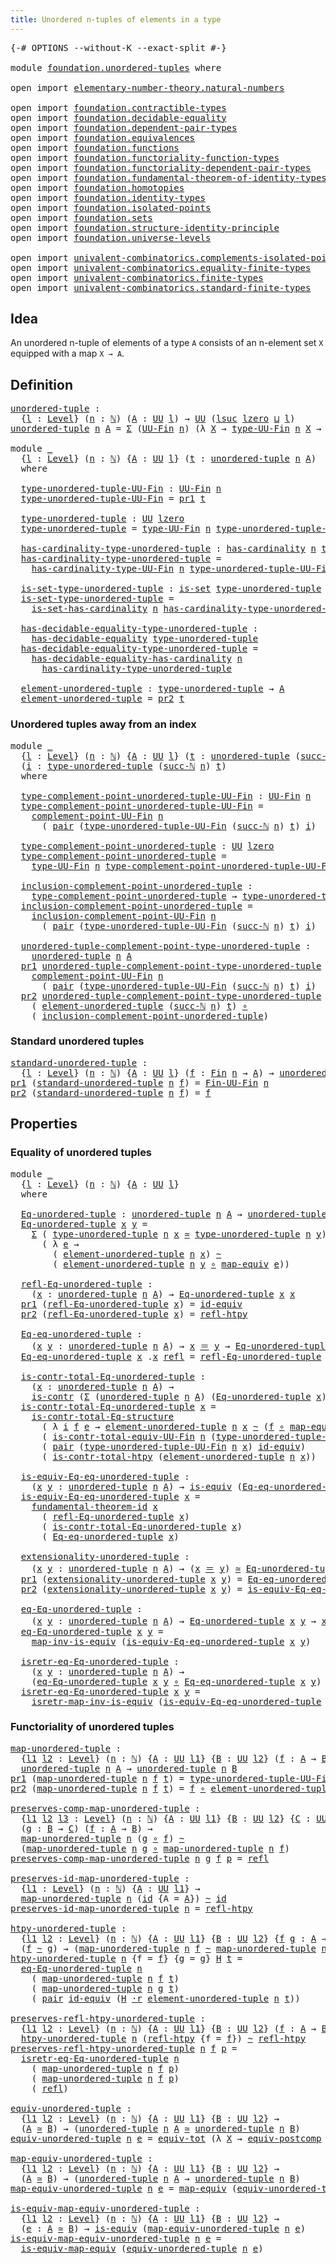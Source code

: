 ```yaml
---
title: Unordered n-tuples of elements in a type
---
```


<pre class="Agda"><a id="66" class="Symbol">{-#</a> <a id="70" class="Keyword">OPTIONS</a> <a id="78" class="Pragma">--without-K</a> <a id="90" class="Pragma">--exact-split</a> <a id="104" class="Symbol">#-}</a>

<a id="109" class="Keyword">module</a> <a id="116" href="foundation.unordered-tuples.html" class="Module">foundation.unordered-tuples</a> <a id="144" class="Keyword">where</a>

<a id="151" class="Keyword">open</a> <a id="156" class="Keyword">import</a> <a id="163" href="elementary-number-theory.natural-numbers.html" class="Module">elementary-number-theory.natural-numbers</a>

<a id="205" class="Keyword">open</a> <a id="210" class="Keyword">import</a> <a id="217" href="foundation.contractible-types.html" class="Module">foundation.contractible-types</a>
<a id="247" class="Keyword">open</a> <a id="252" class="Keyword">import</a> <a id="259" href="foundation.decidable-equality.html" class="Module">foundation.decidable-equality</a>
<a id="289" class="Keyword">open</a> <a id="294" class="Keyword">import</a> <a id="301" href="foundation.dependent-pair-types.html" class="Module">foundation.dependent-pair-types</a>
<a id="333" class="Keyword">open</a> <a id="338" class="Keyword">import</a> <a id="345" href="foundation.equivalences.html" class="Module">foundation.equivalences</a>
<a id="369" class="Keyword">open</a> <a id="374" class="Keyword">import</a> <a id="381" href="foundation.functions.html" class="Module">foundation.functions</a>
<a id="402" class="Keyword">open</a> <a id="407" class="Keyword">import</a> <a id="414" href="foundation.functoriality-function-types.html" class="Module">foundation.functoriality-function-types</a>
<a id="454" class="Keyword">open</a> <a id="459" class="Keyword">import</a> <a id="466" href="foundation.functoriality-dependent-pair-types.html" class="Module">foundation.functoriality-dependent-pair-types</a>
<a id="512" class="Keyword">open</a> <a id="517" class="Keyword">import</a> <a id="524" href="foundation.fundamental-theorem-of-identity-types.html" class="Module">foundation.fundamental-theorem-of-identity-types</a>
<a id="573" class="Keyword">open</a> <a id="578" class="Keyword">import</a> <a id="585" href="foundation.homotopies.html" class="Module">foundation.homotopies</a>
<a id="607" class="Keyword">open</a> <a id="612" class="Keyword">import</a> <a id="619" href="foundation.identity-types.html" class="Module">foundation.identity-types</a>
<a id="645" class="Keyword">open</a> <a id="650" class="Keyword">import</a> <a id="657" href="foundation.isolated-points.html" class="Module">foundation.isolated-points</a>
<a id="684" class="Keyword">open</a> <a id="689" class="Keyword">import</a> <a id="696" href="foundation.sets.html" class="Module">foundation.sets</a>
<a id="712" class="Keyword">open</a> <a id="717" class="Keyword">import</a> <a id="724" href="foundation.structure-identity-principle.html" class="Module">foundation.structure-identity-principle</a>
<a id="764" class="Keyword">open</a> <a id="769" class="Keyword">import</a> <a id="776" href="foundation.universe-levels.html" class="Module">foundation.universe-levels</a>

<a id="804" class="Keyword">open</a> <a id="809" class="Keyword">import</a> <a id="816" href="univalent-combinatorics.complements-isolated-points.html" class="Module">univalent-combinatorics.complements-isolated-points</a>
<a id="868" class="Keyword">open</a> <a id="873" class="Keyword">import</a> <a id="880" href="univalent-combinatorics.equality-finite-types.html" class="Module">univalent-combinatorics.equality-finite-types</a>
<a id="926" class="Keyword">open</a> <a id="931" class="Keyword">import</a> <a id="938" href="univalent-combinatorics.finite-types.html" class="Module">univalent-combinatorics.finite-types</a>
<a id="975" class="Keyword">open</a> <a id="980" class="Keyword">import</a> <a id="987" href="univalent-combinatorics.standard-finite-types.html" class="Module">univalent-combinatorics.standard-finite-types</a>
</pre>
## Idea

An unordered n-tuple of elements of a type `A` consists of an n-element set `X` equipped with a map `X → A`.

## Definition

<pre class="Agda"><a id="unordered-tuple"></a><a id="1180" href="foundation.unordered-tuples.html#1180" class="Function">unordered-tuple</a> <a id="1196" class="Symbol">:</a>
  <a id="1200" class="Symbol">{</a><a id="1201" href="foundation.unordered-tuples.html#1201" class="Bound">l</a> <a id="1203" class="Symbol">:</a> <a id="1205" href="Agda.Primitive.html#597" class="Postulate">Level</a><a id="1210" class="Symbol">}</a> <a id="1212" class="Symbol">(</a><a id="1213" href="foundation.unordered-tuples.html#1213" class="Bound">n</a> <a id="1215" class="Symbol">:</a> <a id="1217" href="elementary-number-theory.natural-numbers.html#1530" class="Datatype">ℕ</a><a id="1218" class="Symbol">)</a> <a id="1220" class="Symbol">(</a><a id="1221" href="foundation.unordered-tuples.html#1221" class="Bound">A</a> <a id="1223" class="Symbol">:</a> <a id="1225" href="foundation-core.universe-levels.html#235" class="Primitive">UU</a> <a id="1228" href="foundation.unordered-tuples.html#1201" class="Bound">l</a><a id="1229" class="Symbol">)</a> <a id="1231" class="Symbol">→</a> <a id="1233" href="foundation-core.universe-levels.html#235" class="Primitive">UU</a> <a id="1236" class="Symbol">(</a><a id="1237" href="Agda.Primitive.html#780" class="Primitive">lsuc</a> <a id="1242" href="Agda.Primitive.html#764" class="Primitive">lzero</a> <a id="1248" href="Agda.Primitive.html#810" class="Primitive Operator">⊔</a> <a id="1250" href="foundation.unordered-tuples.html#1201" class="Bound">l</a><a id="1251" class="Symbol">)</a>
<a id="1253" href="foundation.unordered-tuples.html#1180" class="Function">unordered-tuple</a> <a id="1269" href="foundation.unordered-tuples.html#1269" class="Bound">n</a> <a id="1271" href="foundation.unordered-tuples.html#1271" class="Bound">A</a> <a id="1273" class="Symbol">=</a> <a id="1275" href="foundation-core.dependent-pair-types.html#515" class="Record">Σ</a> <a id="1277" class="Symbol">(</a><a id="1278" href="univalent-combinatorics.finite-types.html#5856" class="Function">UU-Fin</a> <a id="1285" href="foundation.unordered-tuples.html#1269" class="Bound">n</a><a id="1286" class="Symbol">)</a> <a id="1288" class="Symbol">(λ</a> <a id="1291" href="foundation.unordered-tuples.html#1291" class="Bound">X</a> <a id="1293" class="Symbol">→</a> <a id="1295" href="univalent-combinatorics.finite-types.html#5918" class="Function">type-UU-Fin</a> <a id="1307" href="foundation.unordered-tuples.html#1269" class="Bound">n</a> <a id="1309" href="foundation.unordered-tuples.html#1291" class="Bound">X</a> <a id="1311" class="Symbol">→</a> <a id="1313" href="foundation.unordered-tuples.html#1271" class="Bound">A</a><a id="1314" class="Symbol">)</a>

<a id="1317" class="Keyword">module</a> <a id="1324" href="foundation.unordered-tuples.html#1324" class="Module">_</a>
  <a id="1328" class="Symbol">{</a><a id="1329" href="foundation.unordered-tuples.html#1329" class="Bound">l</a> <a id="1331" class="Symbol">:</a> <a id="1333" href="Agda.Primitive.html#597" class="Postulate">Level</a><a id="1338" class="Symbol">}</a> <a id="1340" class="Symbol">(</a><a id="1341" href="foundation.unordered-tuples.html#1341" class="Bound">n</a> <a id="1343" class="Symbol">:</a> <a id="1345" href="elementary-number-theory.natural-numbers.html#1530" class="Datatype">ℕ</a><a id="1346" class="Symbol">)</a> <a id="1348" class="Symbol">{</a><a id="1349" href="foundation.unordered-tuples.html#1349" class="Bound">A</a> <a id="1351" class="Symbol">:</a> <a id="1353" href="foundation-core.universe-levels.html#235" class="Primitive">UU</a> <a id="1356" href="foundation.unordered-tuples.html#1329" class="Bound">l</a><a id="1357" class="Symbol">}</a> <a id="1359" class="Symbol">(</a><a id="1360" href="foundation.unordered-tuples.html#1360" class="Bound">t</a> <a id="1362" class="Symbol">:</a> <a id="1364" href="foundation.unordered-tuples.html#1180" class="Function">unordered-tuple</a> <a id="1380" href="foundation.unordered-tuples.html#1341" class="Bound">n</a> <a id="1382" href="foundation.unordered-tuples.html#1349" class="Bound">A</a><a id="1383" class="Symbol">)</a>
  <a id="1387" class="Keyword">where</a>

  <a id="1396" href="foundation.unordered-tuples.html#1396" class="Function">type-unordered-tuple-UU-Fin</a> <a id="1424" class="Symbol">:</a> <a id="1426" href="univalent-combinatorics.finite-types.html#5856" class="Function">UU-Fin</a> <a id="1433" href="foundation.unordered-tuples.html#1341" class="Bound">n</a>
  <a id="1437" href="foundation.unordered-tuples.html#1396" class="Function">type-unordered-tuple-UU-Fin</a> <a id="1465" class="Symbol">=</a> <a id="1467" href="foundation-core.dependent-pair-types.html#605" class="Field">pr1</a> <a id="1471" href="foundation.unordered-tuples.html#1360" class="Bound">t</a>

  <a id="1476" href="foundation.unordered-tuples.html#1476" class="Function">type-unordered-tuple</a> <a id="1497" class="Symbol">:</a> <a id="1499" href="foundation-core.universe-levels.html#235" class="Primitive">UU</a> <a id="1502" href="Agda.Primitive.html#764" class="Primitive">lzero</a>
  <a id="1510" href="foundation.unordered-tuples.html#1476" class="Function">type-unordered-tuple</a> <a id="1531" class="Symbol">=</a> <a id="1533" href="univalent-combinatorics.finite-types.html#5918" class="Function">type-UU-Fin</a> <a id="1545" href="foundation.unordered-tuples.html#1341" class="Bound">n</a> <a id="1547" href="foundation.unordered-tuples.html#1396" class="Function">type-unordered-tuple-UU-Fin</a>

  <a id="1578" href="foundation.unordered-tuples.html#1578" class="Function">has-cardinality-type-unordered-tuple</a> <a id="1615" class="Symbol">:</a> <a id="1617" href="univalent-combinatorics.finite-types.html#5212" class="Function">has-cardinality</a> <a id="1633" href="foundation.unordered-tuples.html#1341" class="Bound">n</a> <a id="1635" href="foundation.unordered-tuples.html#1476" class="Function">type-unordered-tuple</a>
  <a id="1658" href="foundation.unordered-tuples.html#1578" class="Function">has-cardinality-type-unordered-tuple</a> <a id="1695" class="Symbol">=</a>
    <a id="1701" href="univalent-combinatorics.finite-types.html#5998" class="Function">has-cardinality-type-UU-Fin</a> <a id="1729" href="foundation.unordered-tuples.html#1341" class="Bound">n</a> <a id="1731" href="foundation.unordered-tuples.html#1396" class="Function">type-unordered-tuple-UU-Fin</a>

  <a id="1762" href="foundation.unordered-tuples.html#1762" class="Function">is-set-type-unordered-tuple</a> <a id="1790" class="Symbol">:</a> <a id="1792" href="foundation-core.sets.html#1113" class="Function">is-set</a> <a id="1799" href="foundation.unordered-tuples.html#1476" class="Function">type-unordered-tuple</a>
  <a id="1822" href="foundation.unordered-tuples.html#1762" class="Function">is-set-type-unordered-tuple</a> <a id="1850" class="Symbol">=</a>
    <a id="1856" href="univalent-combinatorics.finite-types.html#14889" class="Function">is-set-has-cardinality</a> <a id="1879" href="foundation.unordered-tuples.html#1341" class="Bound">n</a> <a id="1881" href="foundation.unordered-tuples.html#1578" class="Function">has-cardinality-type-unordered-tuple</a>

  <a id="1921" href="foundation.unordered-tuples.html#1921" class="Function">has-decidable-equality-type-unordered-tuple</a> <a id="1965" class="Symbol">:</a>
    <a id="1971" href="foundation.decidable-equality.html#1796" class="Function">has-decidable-equality</a> <a id="1994" href="foundation.unordered-tuples.html#1476" class="Function">type-unordered-tuple</a>
  <a id="2017" href="foundation.unordered-tuples.html#1921" class="Function">has-decidable-equality-type-unordered-tuple</a> <a id="2061" class="Symbol">=</a>
    <a id="2067" href="univalent-combinatorics.equality-finite-types.html#2182" class="Function">has-decidable-equality-has-cardinality</a> <a id="2106" href="foundation.unordered-tuples.html#1341" class="Bound">n</a>
      <a id="2114" href="foundation.unordered-tuples.html#1578" class="Function">has-cardinality-type-unordered-tuple</a>
      
  <a id="2160" href="foundation.unordered-tuples.html#2160" class="Function">element-unordered-tuple</a> <a id="2184" class="Symbol">:</a> <a id="2186" href="foundation.unordered-tuples.html#1476" class="Function">type-unordered-tuple</a> <a id="2207" class="Symbol">→</a> <a id="2209" href="foundation.unordered-tuples.html#1349" class="Bound">A</a>
  <a id="2213" href="foundation.unordered-tuples.html#2160" class="Function">element-unordered-tuple</a> <a id="2237" class="Symbol">=</a> <a id="2239" href="foundation-core.dependent-pair-types.html#617" class="Field">pr2</a> <a id="2243" href="foundation.unordered-tuples.html#1360" class="Bound">t</a>
</pre>
### Unordered tuples away from an index

<pre class="Agda"><a id="2299" class="Keyword">module</a> <a id="2306" href="foundation.unordered-tuples.html#2306" class="Module">_</a>
  <a id="2310" class="Symbol">{</a><a id="2311" href="foundation.unordered-tuples.html#2311" class="Bound">l</a> <a id="2313" class="Symbol">:</a> <a id="2315" href="Agda.Primitive.html#597" class="Postulate">Level</a><a id="2320" class="Symbol">}</a> <a id="2322" class="Symbol">(</a><a id="2323" href="foundation.unordered-tuples.html#2323" class="Bound">n</a> <a id="2325" class="Symbol">:</a> <a id="2327" href="elementary-number-theory.natural-numbers.html#1530" class="Datatype">ℕ</a><a id="2328" class="Symbol">)</a> <a id="2330" class="Symbol">{</a><a id="2331" href="foundation.unordered-tuples.html#2331" class="Bound">A</a> <a id="2333" class="Symbol">:</a> <a id="2335" href="foundation-core.universe-levels.html#235" class="Primitive">UU</a> <a id="2338" href="foundation.unordered-tuples.html#2311" class="Bound">l</a><a id="2339" class="Symbol">}</a> <a id="2341" class="Symbol">(</a><a id="2342" href="foundation.unordered-tuples.html#2342" class="Bound">t</a> <a id="2344" class="Symbol">:</a> <a id="2346" href="foundation.unordered-tuples.html#1180" class="Function">unordered-tuple</a> <a id="2362" class="Symbol">(</a><a id="2363" href="elementary-number-theory.natural-numbers.html#1564" class="InductiveConstructor">succ-ℕ</a> <a id="2370" href="foundation.unordered-tuples.html#2323" class="Bound">n</a><a id="2371" class="Symbol">)</a> <a id="2373" href="foundation.unordered-tuples.html#2331" class="Bound">A</a><a id="2374" class="Symbol">)</a>
  <a id="2378" class="Symbol">(</a><a id="2379" href="foundation.unordered-tuples.html#2379" class="Bound">i</a> <a id="2381" class="Symbol">:</a> <a id="2383" href="foundation.unordered-tuples.html#1476" class="Function">type-unordered-tuple</a> <a id="2404" class="Symbol">(</a><a id="2405" href="elementary-number-theory.natural-numbers.html#1564" class="InductiveConstructor">succ-ℕ</a> <a id="2412" href="foundation.unordered-tuples.html#2323" class="Bound">n</a><a id="2413" class="Symbol">)</a> <a id="2415" href="foundation.unordered-tuples.html#2342" class="Bound">t</a><a id="2416" class="Symbol">)</a>
  <a id="2420" class="Keyword">where</a>

  <a id="2429" href="foundation.unordered-tuples.html#2429" class="Function">type-complement-point-unordered-tuple-UU-Fin</a> <a id="2474" class="Symbol">:</a> <a id="2476" href="univalent-combinatorics.finite-types.html#5856" class="Function">UU-Fin</a> <a id="2483" href="foundation.unordered-tuples.html#2323" class="Bound">n</a>
  <a id="2487" href="foundation.unordered-tuples.html#2429" class="Function">type-complement-point-unordered-tuple-UU-Fin</a> <a id="2532" class="Symbol">=</a>
    <a id="2538" href="univalent-combinatorics.complements-isolated-points.html#4996" class="Function">complement-point-UU-Fin</a> <a id="2562" href="foundation.unordered-tuples.html#2323" class="Bound">n</a>
      <a id="2570" class="Symbol">(</a> <a id="2572" href="foundation-core.dependent-pair-types.html#588" class="InductiveConstructor">pair</a> <a id="2577" class="Symbol">(</a><a id="2578" href="foundation.unordered-tuples.html#1396" class="Function">type-unordered-tuple-UU-Fin</a> <a id="2606" class="Symbol">(</a><a id="2607" href="elementary-number-theory.natural-numbers.html#1564" class="InductiveConstructor">succ-ℕ</a> <a id="2614" href="foundation.unordered-tuples.html#2323" class="Bound">n</a><a id="2615" class="Symbol">)</a> <a id="2617" href="foundation.unordered-tuples.html#2342" class="Bound">t</a><a id="2618" class="Symbol">)</a> <a id="2620" href="foundation.unordered-tuples.html#2379" class="Bound">i</a><a id="2621" class="Symbol">)</a>

  <a id="2626" href="foundation.unordered-tuples.html#2626" class="Function">type-complement-point-unordered-tuple</a> <a id="2664" class="Symbol">:</a> <a id="2666" href="foundation-core.universe-levels.html#235" class="Primitive">UU</a> <a id="2669" href="Agda.Primitive.html#764" class="Primitive">lzero</a>
  <a id="2677" href="foundation.unordered-tuples.html#2626" class="Function">type-complement-point-unordered-tuple</a> <a id="2715" class="Symbol">=</a>
    <a id="2721" href="univalent-combinatorics.finite-types.html#5918" class="Function">type-UU-Fin</a> <a id="2733" href="foundation.unordered-tuples.html#2323" class="Bound">n</a> <a id="2735" href="foundation.unordered-tuples.html#2429" class="Function">type-complement-point-unordered-tuple-UU-Fin</a>

  <a id="2783" href="foundation.unordered-tuples.html#2783" class="Function">inclusion-complement-point-unordered-tuple</a> <a id="2826" class="Symbol">:</a>
    <a id="2832" href="foundation.unordered-tuples.html#2626" class="Function">type-complement-point-unordered-tuple</a> <a id="2870" class="Symbol">→</a> <a id="2872" href="foundation.unordered-tuples.html#1476" class="Function">type-unordered-tuple</a> <a id="2893" class="Symbol">(</a><a id="2894" href="elementary-number-theory.natural-numbers.html#1564" class="InductiveConstructor">succ-ℕ</a> <a id="2901" href="foundation.unordered-tuples.html#2323" class="Bound">n</a><a id="2902" class="Symbol">)</a> <a id="2904" href="foundation.unordered-tuples.html#2342" class="Bound">t</a>
  <a id="2908" href="foundation.unordered-tuples.html#2783" class="Function">inclusion-complement-point-unordered-tuple</a> <a id="2951" class="Symbol">=</a>
    <a id="2957" href="univalent-combinatorics.complements-isolated-points.html#5153" class="Function">inclusion-complement-point-UU-Fin</a> <a id="2991" href="foundation.unordered-tuples.html#2323" class="Bound">n</a>
      <a id="2999" class="Symbol">(</a> <a id="3001" href="foundation-core.dependent-pair-types.html#588" class="InductiveConstructor">pair</a> <a id="3006" class="Symbol">(</a><a id="3007" href="foundation.unordered-tuples.html#1396" class="Function">type-unordered-tuple-UU-Fin</a> <a id="3035" class="Symbol">(</a><a id="3036" href="elementary-number-theory.natural-numbers.html#1564" class="InductiveConstructor">succ-ℕ</a> <a id="3043" href="foundation.unordered-tuples.html#2323" class="Bound">n</a><a id="3044" class="Symbol">)</a> <a id="3046" href="foundation.unordered-tuples.html#2342" class="Bound">t</a><a id="3047" class="Symbol">)</a> <a id="3049" href="foundation.unordered-tuples.html#2379" class="Bound">i</a><a id="3050" class="Symbol">)</a>

  <a id="3055" href="foundation.unordered-tuples.html#3055" class="Function">unordered-tuple-complement-point-type-unordered-tuple</a> <a id="3109" class="Symbol">:</a>
    <a id="3115" href="foundation.unordered-tuples.html#1180" class="Function">unordered-tuple</a> <a id="3131" href="foundation.unordered-tuples.html#2323" class="Bound">n</a> <a id="3133" href="foundation.unordered-tuples.html#2331" class="Bound">A</a>
  <a id="3137" href="foundation-core.dependent-pair-types.html#605" class="Field">pr1</a> <a id="3141" href="foundation.unordered-tuples.html#3055" class="Function">unordered-tuple-complement-point-type-unordered-tuple</a> <a id="3195" class="Symbol">=</a>
    <a id="3201" href="univalent-combinatorics.complements-isolated-points.html#4996" class="Function">complement-point-UU-Fin</a> <a id="3225" href="foundation.unordered-tuples.html#2323" class="Bound">n</a>
      <a id="3233" class="Symbol">(</a> <a id="3235" href="foundation-core.dependent-pair-types.html#588" class="InductiveConstructor">pair</a> <a id="3240" class="Symbol">(</a><a id="3241" href="foundation.unordered-tuples.html#1396" class="Function">type-unordered-tuple-UU-Fin</a> <a id="3269" class="Symbol">(</a><a id="3270" href="elementary-number-theory.natural-numbers.html#1564" class="InductiveConstructor">succ-ℕ</a> <a id="3277" href="foundation.unordered-tuples.html#2323" class="Bound">n</a><a id="3278" class="Symbol">)</a> <a id="3280" href="foundation.unordered-tuples.html#2342" class="Bound">t</a><a id="3281" class="Symbol">)</a> <a id="3283" href="foundation.unordered-tuples.html#2379" class="Bound">i</a><a id="3284" class="Symbol">)</a>
  <a id="3288" href="foundation-core.dependent-pair-types.html#617" class="Field">pr2</a> <a id="3292" href="foundation.unordered-tuples.html#3055" class="Function">unordered-tuple-complement-point-type-unordered-tuple</a> <a id="3346" class="Symbol">=</a>
    <a id="3352" class="Symbol">(</a> <a id="3354" href="foundation.unordered-tuples.html#2160" class="Function">element-unordered-tuple</a> <a id="3378" class="Symbol">(</a><a id="3379" href="elementary-number-theory.natural-numbers.html#1564" class="InductiveConstructor">succ-ℕ</a> <a id="3386" href="foundation.unordered-tuples.html#2323" class="Bound">n</a><a id="3387" class="Symbol">)</a> <a id="3389" href="foundation.unordered-tuples.html#2342" class="Bound">t</a><a id="3390" class="Symbol">)</a> <a id="3392" href="foundation-core.functions.html#420" class="Function Operator">∘</a>
    <a id="3398" class="Symbol">(</a> <a id="3400" href="foundation.unordered-tuples.html#2783" class="Function">inclusion-complement-point-unordered-tuple</a><a id="3442" class="Symbol">)</a>
</pre>
### Standard unordered tuples

<pre class="Agda"><a id="standard-unordered-tuple"></a><a id="3488" href="foundation.unordered-tuples.html#3488" class="Function">standard-unordered-tuple</a> <a id="3513" class="Symbol">:</a>
  <a id="3517" class="Symbol">{</a><a id="3518" href="foundation.unordered-tuples.html#3518" class="Bound">l</a> <a id="3520" class="Symbol">:</a> <a id="3522" href="Agda.Primitive.html#597" class="Postulate">Level</a><a id="3527" class="Symbol">}</a> <a id="3529" class="Symbol">(</a><a id="3530" href="foundation.unordered-tuples.html#3530" class="Bound">n</a> <a id="3532" class="Symbol">:</a> <a id="3534" href="elementary-number-theory.natural-numbers.html#1530" class="Datatype">ℕ</a><a id="3535" class="Symbol">)</a> <a id="3537" class="Symbol">{</a><a id="3538" href="foundation.unordered-tuples.html#3538" class="Bound">A</a> <a id="3540" class="Symbol">:</a> <a id="3542" href="foundation-core.universe-levels.html#235" class="Primitive">UU</a> <a id="3545" href="foundation.unordered-tuples.html#3518" class="Bound">l</a><a id="3546" class="Symbol">}</a> <a id="3548" class="Symbol">(</a><a id="3549" href="foundation.unordered-tuples.html#3549" class="Bound">f</a> <a id="3551" class="Symbol">:</a> <a id="3553" href="univalent-combinatorics.standard-finite-types.html#2393" class="Function">Fin</a> <a id="3557" href="foundation.unordered-tuples.html#3530" class="Bound">n</a> <a id="3559" class="Symbol">→</a> <a id="3561" href="foundation.unordered-tuples.html#3538" class="Bound">A</a><a id="3562" class="Symbol">)</a> <a id="3564" class="Symbol">→</a> <a id="3566" href="foundation.unordered-tuples.html#1180" class="Function">unordered-tuple</a> <a id="3582" href="foundation.unordered-tuples.html#3530" class="Bound">n</a> <a id="3584" href="foundation.unordered-tuples.html#3538" class="Bound">A</a>
<a id="3586" href="foundation-core.dependent-pair-types.html#605" class="Field">pr1</a> <a id="3590" class="Symbol">(</a><a id="3591" href="foundation.unordered-tuples.html#3488" class="Function">standard-unordered-tuple</a> <a id="3616" href="foundation.unordered-tuples.html#3616" class="Bound">n</a> <a id="3618" href="foundation.unordered-tuples.html#3618" class="Bound">f</a><a id="3619" class="Symbol">)</a> <a id="3621" class="Symbol">=</a> <a id="3623" href="univalent-combinatorics.finite-types.html#9700" class="Function">Fin-UU-Fin</a> <a id="3634" href="foundation.unordered-tuples.html#3616" class="Bound">n</a>
<a id="3636" href="foundation-core.dependent-pair-types.html#617" class="Field">pr2</a> <a id="3640" class="Symbol">(</a><a id="3641" href="foundation.unordered-tuples.html#3488" class="Function">standard-unordered-tuple</a> <a id="3666" href="foundation.unordered-tuples.html#3666" class="Bound">n</a> <a id="3668" href="foundation.unordered-tuples.html#3668" class="Bound">f</a><a id="3669" class="Symbol">)</a> <a id="3671" class="Symbol">=</a> <a id="3673" href="foundation.unordered-tuples.html#3668" class="Bound">f</a>
</pre>
## Properties

### Equality of unordered tuples

<pre class="Agda"><a id="3737" class="Keyword">module</a> <a id="3744" href="foundation.unordered-tuples.html#3744" class="Module">_</a>
  <a id="3748" class="Symbol">{</a><a id="3749" href="foundation.unordered-tuples.html#3749" class="Bound">l</a> <a id="3751" class="Symbol">:</a> <a id="3753" href="Agda.Primitive.html#597" class="Postulate">Level</a><a id="3758" class="Symbol">}</a> <a id="3760" class="Symbol">(</a><a id="3761" href="foundation.unordered-tuples.html#3761" class="Bound">n</a> <a id="3763" class="Symbol">:</a> <a id="3765" href="elementary-number-theory.natural-numbers.html#1530" class="Datatype">ℕ</a><a id="3766" class="Symbol">)</a> <a id="3768" class="Symbol">{</a><a id="3769" href="foundation.unordered-tuples.html#3769" class="Bound">A</a> <a id="3771" class="Symbol">:</a> <a id="3773" href="foundation-core.universe-levels.html#235" class="Primitive">UU</a> <a id="3776" href="foundation.unordered-tuples.html#3749" class="Bound">l</a><a id="3777" class="Symbol">}</a>
  <a id="3781" class="Keyword">where</a>
  
  <a id="3792" href="foundation.unordered-tuples.html#3792" class="Function">Eq-unordered-tuple</a> <a id="3811" class="Symbol">:</a> <a id="3813" href="foundation.unordered-tuples.html#1180" class="Function">unordered-tuple</a> <a id="3829" href="foundation.unordered-tuples.html#3761" class="Bound">n</a> <a id="3831" href="foundation.unordered-tuples.html#3769" class="Bound">A</a> <a id="3833" class="Symbol">→</a> <a id="3835" href="foundation.unordered-tuples.html#1180" class="Function">unordered-tuple</a> <a id="3851" href="foundation.unordered-tuples.html#3761" class="Bound">n</a> <a id="3853" href="foundation.unordered-tuples.html#3769" class="Bound">A</a> <a id="3855" class="Symbol">→</a> <a id="3857" href="foundation-core.universe-levels.html#235" class="Primitive">UU</a> <a id="3860" href="foundation.unordered-tuples.html#3749" class="Bound">l</a>
  <a id="3864" href="foundation.unordered-tuples.html#3792" class="Function">Eq-unordered-tuple</a> <a id="3883" href="foundation.unordered-tuples.html#3883" class="Bound">x</a> <a id="3885" href="foundation.unordered-tuples.html#3885" class="Bound">y</a> <a id="3887" class="Symbol">=</a>
    <a id="3893" href="foundation-core.dependent-pair-types.html#515" class="Record">Σ</a> <a id="3895" class="Symbol">(</a> <a id="3897" href="foundation.unordered-tuples.html#1476" class="Function">type-unordered-tuple</a> <a id="3918" href="foundation.unordered-tuples.html#3761" class="Bound">n</a> <a id="3920" href="foundation.unordered-tuples.html#3883" class="Bound">x</a> <a id="3922" href="foundation-core.equivalences.html#1621" class="Function Operator">≃</a> <a id="3924" href="foundation.unordered-tuples.html#1476" class="Function">type-unordered-tuple</a> <a id="3945" href="foundation.unordered-tuples.html#3761" class="Bound">n</a> <a id="3947" href="foundation.unordered-tuples.html#3885" class="Bound">y</a><a id="3948" class="Symbol">)</a>
      <a id="3956" class="Symbol">(</a> <a id="3958" class="Symbol">λ</a> <a id="3960" href="foundation.unordered-tuples.html#3960" class="Bound">e</a> <a id="3962" class="Symbol">→</a>
        <a id="3972" class="Symbol">(</a> <a id="3974" href="foundation.unordered-tuples.html#2160" class="Function">element-unordered-tuple</a> <a id="3998" href="foundation.unordered-tuples.html#3761" class="Bound">n</a> <a id="4000" href="foundation.unordered-tuples.html#3883" class="Bound">x</a><a id="4001" class="Symbol">)</a> <a id="4003" href="foundation-core.homotopies.html#627" class="Function Operator">~</a>
        <a id="4013" class="Symbol">(</a> <a id="4015" href="foundation.unordered-tuples.html#2160" class="Function">element-unordered-tuple</a> <a id="4039" href="foundation.unordered-tuples.html#3761" class="Bound">n</a> <a id="4041" href="foundation.unordered-tuples.html#3885" class="Bound">y</a> <a id="4043" href="foundation-core.functions.html#420" class="Function Operator">∘</a> <a id="4045" href="foundation-core.equivalences.html#1821" class="Function">map-equiv</a> <a id="4055" href="foundation.unordered-tuples.html#3960" class="Bound">e</a><a id="4056" class="Symbol">))</a>

  <a id="4062" href="foundation.unordered-tuples.html#4062" class="Function">refl-Eq-unordered-tuple</a> <a id="4086" class="Symbol">:</a>
    <a id="4092" class="Symbol">(</a><a id="4093" href="foundation.unordered-tuples.html#4093" class="Bound">x</a> <a id="4095" class="Symbol">:</a> <a id="4097" href="foundation.unordered-tuples.html#1180" class="Function">unordered-tuple</a> <a id="4113" href="foundation.unordered-tuples.html#3761" class="Bound">n</a> <a id="4115" href="foundation.unordered-tuples.html#3769" class="Bound">A</a><a id="4116" class="Symbol">)</a> <a id="4118" class="Symbol">→</a> <a id="4120" href="foundation.unordered-tuples.html#3792" class="Function">Eq-unordered-tuple</a> <a id="4139" href="foundation.unordered-tuples.html#4093" class="Bound">x</a> <a id="4141" href="foundation.unordered-tuples.html#4093" class="Bound">x</a>
  <a id="4145" href="foundation-core.dependent-pair-types.html#605" class="Field">pr1</a> <a id="4149" class="Symbol">(</a><a id="4150" href="foundation.unordered-tuples.html#4062" class="Function">refl-Eq-unordered-tuple</a> <a id="4174" href="foundation.unordered-tuples.html#4174" class="Bound">x</a><a id="4175" class="Symbol">)</a> <a id="4177" class="Symbol">=</a> <a id="4179" href="foundation-core.equivalences.html#2494" class="Function">id-equiv</a>
  <a id="4190" href="foundation-core.dependent-pair-types.html#617" class="Field">pr2</a> <a id="4194" class="Symbol">(</a><a id="4195" href="foundation.unordered-tuples.html#4062" class="Function">refl-Eq-unordered-tuple</a> <a id="4219" href="foundation.unordered-tuples.html#4219" class="Bound">x</a><a id="4220" class="Symbol">)</a> <a id="4222" class="Symbol">=</a> <a id="4224" href="foundation-core.homotopies.html#741" class="Function">refl-htpy</a>

  <a id="4237" href="foundation.unordered-tuples.html#4237" class="Function">Eq-eq-unordered-tuple</a> <a id="4259" class="Symbol">:</a>
    <a id="4265" class="Symbol">(</a><a id="4266" href="foundation.unordered-tuples.html#4266" class="Bound">x</a> <a id="4268" href="foundation.unordered-tuples.html#4268" class="Bound">y</a> <a id="4270" class="Symbol">:</a> <a id="4272" href="foundation.unordered-tuples.html#1180" class="Function">unordered-tuple</a> <a id="4288" href="foundation.unordered-tuples.html#3761" class="Bound">n</a> <a id="4290" href="foundation.unordered-tuples.html#3769" class="Bound">A</a><a id="4291" class="Symbol">)</a> <a id="4293" class="Symbol">→</a> <a id="4295" href="foundation.unordered-tuples.html#4266" class="Bound">x</a> <a id="4297" href="foundation-core.identity-types.html#1865" class="Function Operator">＝</a> <a id="4299" href="foundation.unordered-tuples.html#4268" class="Bound">y</a> <a id="4301" class="Symbol">→</a> <a id="4303" href="foundation.unordered-tuples.html#3792" class="Function">Eq-unordered-tuple</a> <a id="4322" href="foundation.unordered-tuples.html#4266" class="Bound">x</a> <a id="4324" href="foundation.unordered-tuples.html#4268" class="Bound">y</a>
  <a id="4328" href="foundation.unordered-tuples.html#4237" class="Function">Eq-eq-unordered-tuple</a> <a id="4350" href="foundation.unordered-tuples.html#4350" class="Bound">x</a> <a id="4352" class="DottedPattern Symbol">.</a><a id="4353" href="foundation.unordered-tuples.html#4350" class="DottedPattern Bound">x</a> <a id="4355" href="foundation-core.identity-types.html#1820" class="InductiveConstructor">refl</a> <a id="4360" class="Symbol">=</a> <a id="4362" href="foundation.unordered-tuples.html#4062" class="Function">refl-Eq-unordered-tuple</a> <a id="4386" href="foundation.unordered-tuples.html#4350" class="Bound">x</a>

  <a id="4391" href="foundation.unordered-tuples.html#4391" class="Function">is-contr-total-Eq-unordered-tuple</a> <a id="4425" class="Symbol">:</a>
    <a id="4431" class="Symbol">(</a><a id="4432" href="foundation.unordered-tuples.html#4432" class="Bound">x</a> <a id="4434" class="Symbol">:</a> <a id="4436" href="foundation.unordered-tuples.html#1180" class="Function">unordered-tuple</a> <a id="4452" href="foundation.unordered-tuples.html#3761" class="Bound">n</a> <a id="4454" href="foundation.unordered-tuples.html#3769" class="Bound">A</a><a id="4455" class="Symbol">)</a> <a id="4457" class="Symbol">→</a>
    <a id="4463" href="foundation-core.contractible-types.html#1006" class="Function">is-contr</a> <a id="4472" class="Symbol">(</a><a id="4473" href="foundation-core.dependent-pair-types.html#515" class="Record">Σ</a> <a id="4475" class="Symbol">(</a><a id="4476" href="foundation.unordered-tuples.html#1180" class="Function">unordered-tuple</a> <a id="4492" href="foundation.unordered-tuples.html#3761" class="Bound">n</a> <a id="4494" href="foundation.unordered-tuples.html#3769" class="Bound">A</a><a id="4495" class="Symbol">)</a> <a id="4497" class="Symbol">(</a><a id="4498" href="foundation.unordered-tuples.html#3792" class="Function">Eq-unordered-tuple</a> <a id="4517" href="foundation.unordered-tuples.html#4432" class="Bound">x</a><a id="4518" class="Symbol">))</a>
  <a id="4523" href="foundation.unordered-tuples.html#4391" class="Function">is-contr-total-Eq-unordered-tuple</a> <a id="4557" href="foundation.unordered-tuples.html#4557" class="Bound">x</a> <a id="4559" class="Symbol">=</a>
    <a id="4565" href="foundation.structure-identity-principle.html#1355" class="Function">is-contr-total-Eq-structure</a>
      <a id="4599" class="Symbol">(</a> <a id="4601" class="Symbol">λ</a> <a id="4603" href="foundation.unordered-tuples.html#4603" class="Bound">i</a> <a id="4605" href="foundation.unordered-tuples.html#4605" class="Bound">f</a> <a id="4607" href="foundation.unordered-tuples.html#4607" class="Bound">e</a> <a id="4609" class="Symbol">→</a> <a id="4611" href="foundation.unordered-tuples.html#2160" class="Function">element-unordered-tuple</a> <a id="4635" href="foundation.unordered-tuples.html#3761" class="Bound">n</a> <a id="4637" href="foundation.unordered-tuples.html#4557" class="Bound">x</a> <a id="4639" href="foundation-core.homotopies.html#627" class="Function Operator">~</a> <a id="4641" class="Symbol">(</a><a id="4642" href="foundation.unordered-tuples.html#4605" class="Bound">f</a> <a id="4644" href="foundation-core.functions.html#420" class="Function Operator">∘</a> <a id="4646" href="foundation-core.equivalences.html#1821" class="Function">map-equiv</a> <a id="4656" href="foundation.unordered-tuples.html#4607" class="Bound">e</a><a id="4657" class="Symbol">))</a>
      <a id="4666" class="Symbol">(</a> <a id="4668" href="univalent-combinatorics.finite-types.html#22806" class="Function">is-contr-total-equiv-UU-Fin</a> <a id="4696" href="foundation.unordered-tuples.html#3761" class="Bound">n</a> <a id="4698" class="Symbol">(</a><a id="4699" href="foundation.unordered-tuples.html#1396" class="Function">type-unordered-tuple-UU-Fin</a> <a id="4727" href="foundation.unordered-tuples.html#3761" class="Bound">n</a> <a id="4729" href="foundation.unordered-tuples.html#4557" class="Bound">x</a><a id="4730" class="Symbol">))</a>
      <a id="4739" class="Symbol">(</a> <a id="4741" href="foundation-core.dependent-pair-types.html#588" class="InductiveConstructor">pair</a> <a id="4746" class="Symbol">(</a><a id="4747" href="foundation.unordered-tuples.html#1396" class="Function">type-unordered-tuple-UU-Fin</a> <a id="4775" href="foundation.unordered-tuples.html#3761" class="Bound">n</a> <a id="4777" href="foundation.unordered-tuples.html#4557" class="Bound">x</a><a id="4778" class="Symbol">)</a> <a id="4780" href="foundation-core.equivalences.html#2494" class="Function">id-equiv</a><a id="4788" class="Symbol">)</a>
      <a id="4796" class="Symbol">(</a> <a id="4798" href="foundation.homotopies.html#3155" class="Function">is-contr-total-htpy</a> <a id="4818" class="Symbol">(</a><a id="4819" href="foundation.unordered-tuples.html#2160" class="Function">element-unordered-tuple</a> <a id="4843" href="foundation.unordered-tuples.html#3761" class="Bound">n</a> <a id="4845" href="foundation.unordered-tuples.html#4557" class="Bound">x</a><a id="4846" class="Symbol">))</a>

  <a id="4852" href="foundation.unordered-tuples.html#4852" class="Function">is-equiv-Eq-eq-unordered-tuple</a> <a id="4883" class="Symbol">:</a>
    <a id="4889" class="Symbol">(</a><a id="4890" href="foundation.unordered-tuples.html#4890" class="Bound">x</a> <a id="4892" href="foundation.unordered-tuples.html#4892" class="Bound">y</a> <a id="4894" class="Symbol">:</a> <a id="4896" href="foundation.unordered-tuples.html#1180" class="Function">unordered-tuple</a> <a id="4912" href="foundation.unordered-tuples.html#3761" class="Bound">n</a> <a id="4914" href="foundation.unordered-tuples.html#3769" class="Bound">A</a><a id="4915" class="Symbol">)</a> <a id="4917" class="Symbol">→</a> <a id="4919" href="foundation-core.equivalences.html#1556" class="Function">is-equiv</a> <a id="4928" class="Symbol">(</a><a id="4929" href="foundation.unordered-tuples.html#4237" class="Function">Eq-eq-unordered-tuple</a> <a id="4951" href="foundation.unordered-tuples.html#4890" class="Bound">x</a> <a id="4953" href="foundation.unordered-tuples.html#4892" class="Bound">y</a><a id="4954" class="Symbol">)</a>
  <a id="4958" href="foundation.unordered-tuples.html#4852" class="Function">is-equiv-Eq-eq-unordered-tuple</a> <a id="4989" href="foundation.unordered-tuples.html#4989" class="Bound">x</a> <a id="4991" class="Symbol">=</a>
    <a id="4997" href="foundation-core.fundamental-theorem-of-identity-types.html#1904" class="Function">fundamental-theorem-id</a> <a id="5020" href="foundation.unordered-tuples.html#4989" class="Bound">x</a>
      <a id="5028" class="Symbol">(</a> <a id="5030" href="foundation.unordered-tuples.html#4062" class="Function">refl-Eq-unordered-tuple</a> <a id="5054" href="foundation.unordered-tuples.html#4989" class="Bound">x</a><a id="5055" class="Symbol">)</a>
      <a id="5063" class="Symbol">(</a> <a id="5065" href="foundation.unordered-tuples.html#4391" class="Function">is-contr-total-Eq-unordered-tuple</a> <a id="5099" href="foundation.unordered-tuples.html#4989" class="Bound">x</a><a id="5100" class="Symbol">)</a>
      <a id="5108" class="Symbol">(</a> <a id="5110" href="foundation.unordered-tuples.html#4237" class="Function">Eq-eq-unordered-tuple</a> <a id="5132" href="foundation.unordered-tuples.html#4989" class="Bound">x</a><a id="5133" class="Symbol">)</a>

  <a id="5138" href="foundation.unordered-tuples.html#5138" class="Function">extensionality-unordered-tuple</a> <a id="5169" class="Symbol">:</a>
    <a id="5175" class="Symbol">(</a><a id="5176" href="foundation.unordered-tuples.html#5176" class="Bound">x</a> <a id="5178" href="foundation.unordered-tuples.html#5178" class="Bound">y</a> <a id="5180" class="Symbol">:</a> <a id="5182" href="foundation.unordered-tuples.html#1180" class="Function">unordered-tuple</a> <a id="5198" href="foundation.unordered-tuples.html#3761" class="Bound">n</a> <a id="5200" href="foundation.unordered-tuples.html#3769" class="Bound">A</a><a id="5201" class="Symbol">)</a> <a id="5203" class="Symbol">→</a> <a id="5205" class="Symbol">(</a><a id="5206" href="foundation.unordered-tuples.html#5176" class="Bound">x</a> <a id="5208" href="foundation-core.identity-types.html#1865" class="Function Operator">＝</a> <a id="5210" href="foundation.unordered-tuples.html#5178" class="Bound">y</a><a id="5211" class="Symbol">)</a> <a id="5213" href="foundation-core.equivalences.html#1621" class="Function Operator">≃</a> <a id="5215" href="foundation.unordered-tuples.html#3792" class="Function">Eq-unordered-tuple</a> <a id="5234" href="foundation.unordered-tuples.html#5176" class="Bound">x</a> <a id="5236" href="foundation.unordered-tuples.html#5178" class="Bound">y</a>
  <a id="5240" href="foundation-core.dependent-pair-types.html#605" class="Field">pr1</a> <a id="5244" class="Symbol">(</a><a id="5245" href="foundation.unordered-tuples.html#5138" class="Function">extensionality-unordered-tuple</a> <a id="5276" href="foundation.unordered-tuples.html#5276" class="Bound">x</a> <a id="5278" href="foundation.unordered-tuples.html#5278" class="Bound">y</a><a id="5279" class="Symbol">)</a> <a id="5281" class="Symbol">=</a> <a id="5283" href="foundation.unordered-tuples.html#4237" class="Function">Eq-eq-unordered-tuple</a> <a id="5305" href="foundation.unordered-tuples.html#5276" class="Bound">x</a> <a id="5307" href="foundation.unordered-tuples.html#5278" class="Bound">y</a>
  <a id="5311" href="foundation-core.dependent-pair-types.html#617" class="Field">pr2</a> <a id="5315" class="Symbol">(</a><a id="5316" href="foundation.unordered-tuples.html#5138" class="Function">extensionality-unordered-tuple</a> <a id="5347" href="foundation.unordered-tuples.html#5347" class="Bound">x</a> <a id="5349" href="foundation.unordered-tuples.html#5349" class="Bound">y</a><a id="5350" class="Symbol">)</a> <a id="5352" class="Symbol">=</a> <a id="5354" href="foundation.unordered-tuples.html#4852" class="Function">is-equiv-Eq-eq-unordered-tuple</a> <a id="5385" href="foundation.unordered-tuples.html#5347" class="Bound">x</a> <a id="5387" href="foundation.unordered-tuples.html#5349" class="Bound">y</a>

  <a id="5392" href="foundation.unordered-tuples.html#5392" class="Function">eq-Eq-unordered-tuple</a> <a id="5414" class="Symbol">:</a>
    <a id="5420" class="Symbol">(</a><a id="5421" href="foundation.unordered-tuples.html#5421" class="Bound">x</a> <a id="5423" href="foundation.unordered-tuples.html#5423" class="Bound">y</a> <a id="5425" class="Symbol">:</a> <a id="5427" href="foundation.unordered-tuples.html#1180" class="Function">unordered-tuple</a> <a id="5443" href="foundation.unordered-tuples.html#3761" class="Bound">n</a> <a id="5445" href="foundation.unordered-tuples.html#3769" class="Bound">A</a><a id="5446" class="Symbol">)</a> <a id="5448" class="Symbol">→</a> <a id="5450" href="foundation.unordered-tuples.html#3792" class="Function">Eq-unordered-tuple</a> <a id="5469" href="foundation.unordered-tuples.html#5421" class="Bound">x</a> <a id="5471" href="foundation.unordered-tuples.html#5423" class="Bound">y</a> <a id="5473" class="Symbol">→</a> <a id="5475" href="foundation.unordered-tuples.html#5421" class="Bound">x</a> <a id="5477" href="foundation-core.identity-types.html#1865" class="Function Operator">＝</a> <a id="5479" href="foundation.unordered-tuples.html#5423" class="Bound">y</a>
  <a id="5483" href="foundation.unordered-tuples.html#5392" class="Function">eq-Eq-unordered-tuple</a> <a id="5505" href="foundation.unordered-tuples.html#5505" class="Bound">x</a> <a id="5507" href="foundation.unordered-tuples.html#5507" class="Bound">y</a> <a id="5509" class="Symbol">=</a>
    <a id="5515" href="foundation-core.equivalences.html#4187" class="Function">map-inv-is-equiv</a> <a id="5532" class="Symbol">(</a><a id="5533" href="foundation.unordered-tuples.html#4852" class="Function">is-equiv-Eq-eq-unordered-tuple</a> <a id="5564" href="foundation.unordered-tuples.html#5505" class="Bound">x</a> <a id="5566" href="foundation.unordered-tuples.html#5507" class="Bound">y</a><a id="5567" class="Symbol">)</a>

  <a id="5572" href="foundation.unordered-tuples.html#5572" class="Function">isretr-eq-Eq-unordered-tuple</a> <a id="5601" class="Symbol">:</a>
    <a id="5607" class="Symbol">(</a><a id="5608" href="foundation.unordered-tuples.html#5608" class="Bound">x</a> <a id="5610" href="foundation.unordered-tuples.html#5610" class="Bound">y</a> <a id="5612" class="Symbol">:</a> <a id="5614" href="foundation.unordered-tuples.html#1180" class="Function">unordered-tuple</a> <a id="5630" href="foundation.unordered-tuples.html#3761" class="Bound">n</a> <a id="5632" href="foundation.unordered-tuples.html#3769" class="Bound">A</a><a id="5633" class="Symbol">)</a> <a id="5635" class="Symbol">→</a>
    <a id="5641" class="Symbol">(</a><a id="5642" href="foundation.unordered-tuples.html#5392" class="Function">eq-Eq-unordered-tuple</a> <a id="5664" href="foundation.unordered-tuples.html#5608" class="Bound">x</a> <a id="5666" href="foundation.unordered-tuples.html#5610" class="Bound">y</a> <a id="5668" href="foundation-core.functions.html#420" class="Function Operator">∘</a> <a id="5670" href="foundation.unordered-tuples.html#4237" class="Function">Eq-eq-unordered-tuple</a> <a id="5692" href="foundation.unordered-tuples.html#5608" class="Bound">x</a> <a id="5694" href="foundation.unordered-tuples.html#5610" class="Bound">y</a><a id="5695" class="Symbol">)</a> <a id="5697" href="foundation-core.homotopies.html#627" class="Function Operator">~</a> <a id="5699" href="foundation-core.functions.html#322" class="Function">id</a>
  <a id="5704" href="foundation.unordered-tuples.html#5572" class="Function">isretr-eq-Eq-unordered-tuple</a> <a id="5733" href="foundation.unordered-tuples.html#5733" class="Bound">x</a> <a id="5735" href="foundation.unordered-tuples.html#5735" class="Bound">y</a> <a id="5737" class="Symbol">=</a>
    <a id="5743" href="foundation-core.equivalences.html#4395" class="Function">isretr-map-inv-is-equiv</a> <a id="5767" class="Symbol">(</a><a id="5768" href="foundation.unordered-tuples.html#4852" class="Function">is-equiv-Eq-eq-unordered-tuple</a> <a id="5799" href="foundation.unordered-tuples.html#5733" class="Bound">x</a> <a id="5801" href="foundation.unordered-tuples.html#5735" class="Bound">y</a><a id="5802" class="Symbol">)</a>
</pre>
### Functoriality of unordered tuples

<pre class="Agda"><a id="map-unordered-tuple"></a><a id="5856" href="foundation.unordered-tuples.html#5856" class="Function">map-unordered-tuple</a> <a id="5876" class="Symbol">:</a>
  <a id="5880" class="Symbol">{</a><a id="5881" href="foundation.unordered-tuples.html#5881" class="Bound">l1</a> <a id="5884" href="foundation.unordered-tuples.html#5884" class="Bound">l2</a> <a id="5887" class="Symbol">:</a> <a id="5889" href="Agda.Primitive.html#597" class="Postulate">Level</a><a id="5894" class="Symbol">}</a> <a id="5896" class="Symbol">(</a><a id="5897" href="foundation.unordered-tuples.html#5897" class="Bound">n</a> <a id="5899" class="Symbol">:</a> <a id="5901" href="elementary-number-theory.natural-numbers.html#1530" class="Datatype">ℕ</a><a id="5902" class="Symbol">)</a> <a id="5904" class="Symbol">{</a><a id="5905" href="foundation.unordered-tuples.html#5905" class="Bound">A</a> <a id="5907" class="Symbol">:</a> <a id="5909" href="foundation-core.universe-levels.html#235" class="Primitive">UU</a> <a id="5912" href="foundation.unordered-tuples.html#5881" class="Bound">l1</a><a id="5914" class="Symbol">}</a> <a id="5916" class="Symbol">{</a><a id="5917" href="foundation.unordered-tuples.html#5917" class="Bound">B</a> <a id="5919" class="Symbol">:</a> <a id="5921" href="foundation-core.universe-levels.html#235" class="Primitive">UU</a> <a id="5924" href="foundation.unordered-tuples.html#5884" class="Bound">l2</a><a id="5926" class="Symbol">}</a> <a id="5928" class="Symbol">(</a><a id="5929" href="foundation.unordered-tuples.html#5929" class="Bound">f</a> <a id="5931" class="Symbol">:</a> <a id="5933" href="foundation.unordered-tuples.html#5905" class="Bound">A</a> <a id="5935" class="Symbol">→</a> <a id="5937" href="foundation.unordered-tuples.html#5917" class="Bound">B</a><a id="5938" class="Symbol">)</a> <a id="5940" class="Symbol">→</a>
  <a id="5944" href="foundation.unordered-tuples.html#1180" class="Function">unordered-tuple</a> <a id="5960" href="foundation.unordered-tuples.html#5897" class="Bound">n</a> <a id="5962" href="foundation.unordered-tuples.html#5905" class="Bound">A</a> <a id="5964" class="Symbol">→</a> <a id="5966" href="foundation.unordered-tuples.html#1180" class="Function">unordered-tuple</a> <a id="5982" href="foundation.unordered-tuples.html#5897" class="Bound">n</a> <a id="5984" href="foundation.unordered-tuples.html#5917" class="Bound">B</a>
<a id="5986" href="foundation-core.dependent-pair-types.html#605" class="Field">pr1</a> <a id="5990" class="Symbol">(</a><a id="5991" href="foundation.unordered-tuples.html#5856" class="Function">map-unordered-tuple</a> <a id="6011" href="foundation.unordered-tuples.html#6011" class="Bound">n</a> <a id="6013" href="foundation.unordered-tuples.html#6013" class="Bound">f</a> <a id="6015" href="foundation.unordered-tuples.html#6015" class="Bound">t</a><a id="6016" class="Symbol">)</a> <a id="6018" class="Symbol">=</a> <a id="6020" href="foundation.unordered-tuples.html#1396" class="Function">type-unordered-tuple-UU-Fin</a> <a id="6048" href="foundation.unordered-tuples.html#6011" class="Bound">n</a> <a id="6050" href="foundation.unordered-tuples.html#6015" class="Bound">t</a>
<a id="6052" href="foundation-core.dependent-pair-types.html#617" class="Field">pr2</a> <a id="6056" class="Symbol">(</a><a id="6057" href="foundation.unordered-tuples.html#5856" class="Function">map-unordered-tuple</a> <a id="6077" href="foundation.unordered-tuples.html#6077" class="Bound">n</a> <a id="6079" href="foundation.unordered-tuples.html#6079" class="Bound">f</a> <a id="6081" href="foundation.unordered-tuples.html#6081" class="Bound">t</a><a id="6082" class="Symbol">)</a> <a id="6084" class="Symbol">=</a> <a id="6086" href="foundation.unordered-tuples.html#6079" class="Bound">f</a> <a id="6088" href="foundation-core.functions.html#420" class="Function Operator">∘</a> <a id="6090" href="foundation.unordered-tuples.html#2160" class="Function">element-unordered-tuple</a> <a id="6114" href="foundation.unordered-tuples.html#6077" class="Bound">n</a> <a id="6116" href="foundation.unordered-tuples.html#6081" class="Bound">t</a>

<a id="preserves-comp-map-unordered-tuple"></a><a id="6119" href="foundation.unordered-tuples.html#6119" class="Function">preserves-comp-map-unordered-tuple</a> <a id="6154" class="Symbol">:</a>
  <a id="6158" class="Symbol">{</a><a id="6159" href="foundation.unordered-tuples.html#6159" class="Bound">l1</a> <a id="6162" href="foundation.unordered-tuples.html#6162" class="Bound">l2</a> <a id="6165" href="foundation.unordered-tuples.html#6165" class="Bound">l3</a> <a id="6168" class="Symbol">:</a> <a id="6170" href="Agda.Primitive.html#597" class="Postulate">Level</a><a id="6175" class="Symbol">}</a> <a id="6177" class="Symbol">(</a><a id="6178" href="foundation.unordered-tuples.html#6178" class="Bound">n</a> <a id="6180" class="Symbol">:</a> <a id="6182" href="elementary-number-theory.natural-numbers.html#1530" class="Datatype">ℕ</a><a id="6183" class="Symbol">)</a> <a id="6185" class="Symbol">{</a><a id="6186" href="foundation.unordered-tuples.html#6186" class="Bound">A</a> <a id="6188" class="Symbol">:</a> <a id="6190" href="foundation-core.universe-levels.html#235" class="Primitive">UU</a> <a id="6193" href="foundation.unordered-tuples.html#6159" class="Bound">l1</a><a id="6195" class="Symbol">}</a> <a id="6197" class="Symbol">{</a><a id="6198" href="foundation.unordered-tuples.html#6198" class="Bound">B</a> <a id="6200" class="Symbol">:</a> <a id="6202" href="foundation-core.universe-levels.html#235" class="Primitive">UU</a> <a id="6205" href="foundation.unordered-tuples.html#6162" class="Bound">l2</a><a id="6207" class="Symbol">}</a> <a id="6209" class="Symbol">{</a><a id="6210" href="foundation.unordered-tuples.html#6210" class="Bound">C</a> <a id="6212" class="Symbol">:</a> <a id="6214" href="foundation-core.universe-levels.html#235" class="Primitive">UU</a> <a id="6217" href="foundation.unordered-tuples.html#6165" class="Bound">l3</a><a id="6219" class="Symbol">}</a>
  <a id="6223" class="Symbol">(</a><a id="6224" href="foundation.unordered-tuples.html#6224" class="Bound">g</a> <a id="6226" class="Symbol">:</a> <a id="6228" href="foundation.unordered-tuples.html#6198" class="Bound">B</a> <a id="6230" class="Symbol">→</a> <a id="6232" href="foundation.unordered-tuples.html#6210" class="Bound">C</a><a id="6233" class="Symbol">)</a> <a id="6235" class="Symbol">(</a><a id="6236" href="foundation.unordered-tuples.html#6236" class="Bound">f</a> <a id="6238" class="Symbol">:</a> <a id="6240" href="foundation.unordered-tuples.html#6186" class="Bound">A</a> <a id="6242" class="Symbol">→</a> <a id="6244" href="foundation.unordered-tuples.html#6198" class="Bound">B</a><a id="6245" class="Symbol">)</a> <a id="6247" class="Symbol">→</a>
  <a id="6251" href="foundation.unordered-tuples.html#5856" class="Function">map-unordered-tuple</a> <a id="6271" href="foundation.unordered-tuples.html#6178" class="Bound">n</a> <a id="6273" class="Symbol">(</a><a id="6274" href="foundation.unordered-tuples.html#6224" class="Bound">g</a> <a id="6276" href="foundation-core.functions.html#420" class="Function Operator">∘</a> <a id="6278" href="foundation.unordered-tuples.html#6236" class="Bound">f</a><a id="6279" class="Symbol">)</a> <a id="6281" href="foundation-core.homotopies.html#627" class="Function Operator">~</a>
  <a id="6285" class="Symbol">(</a><a id="6286" href="foundation.unordered-tuples.html#5856" class="Function">map-unordered-tuple</a> <a id="6306" href="foundation.unordered-tuples.html#6178" class="Bound">n</a> <a id="6308" href="foundation.unordered-tuples.html#6224" class="Bound">g</a> <a id="6310" href="foundation-core.functions.html#420" class="Function Operator">∘</a> <a id="6312" href="foundation.unordered-tuples.html#5856" class="Function">map-unordered-tuple</a> <a id="6332" href="foundation.unordered-tuples.html#6178" class="Bound">n</a> <a id="6334" href="foundation.unordered-tuples.html#6236" class="Bound">f</a><a id="6335" class="Symbol">)</a>
<a id="6337" href="foundation.unordered-tuples.html#6119" class="Function">preserves-comp-map-unordered-tuple</a> <a id="6372" href="foundation.unordered-tuples.html#6372" class="Bound">n</a> <a id="6374" href="foundation.unordered-tuples.html#6374" class="Bound">g</a> <a id="6376" href="foundation.unordered-tuples.html#6376" class="Bound">f</a> <a id="6378" href="foundation.unordered-tuples.html#6378" class="Bound">p</a> <a id="6380" class="Symbol">=</a> <a id="6382" href="foundation-core.identity-types.html#1820" class="InductiveConstructor">refl</a>

<a id="preserves-id-map-unordered-tuple"></a><a id="6388" href="foundation.unordered-tuples.html#6388" class="Function">preserves-id-map-unordered-tuple</a> <a id="6421" class="Symbol">:</a>
  <a id="6425" class="Symbol">{</a><a id="6426" href="foundation.unordered-tuples.html#6426" class="Bound">l1</a> <a id="6429" class="Symbol">:</a> <a id="6431" href="Agda.Primitive.html#597" class="Postulate">Level</a><a id="6436" class="Symbol">}</a> <a id="6438" class="Symbol">(</a><a id="6439" href="foundation.unordered-tuples.html#6439" class="Bound">n</a> <a id="6441" class="Symbol">:</a> <a id="6443" href="elementary-number-theory.natural-numbers.html#1530" class="Datatype">ℕ</a><a id="6444" class="Symbol">)</a> <a id="6446" class="Symbol">{</a><a id="6447" href="foundation.unordered-tuples.html#6447" class="Bound">A</a> <a id="6449" class="Symbol">:</a> <a id="6451" href="foundation-core.universe-levels.html#235" class="Primitive">UU</a> <a id="6454" href="foundation.unordered-tuples.html#6426" class="Bound">l1</a><a id="6456" class="Symbol">}</a> <a id="6458" class="Symbol">→</a>
  <a id="6462" href="foundation.unordered-tuples.html#5856" class="Function">map-unordered-tuple</a> <a id="6482" href="foundation.unordered-tuples.html#6439" class="Bound">n</a> <a id="6484" class="Symbol">(</a><a id="6485" href="foundation-core.functions.html#322" class="Function">id</a> <a id="6488" class="Symbol">{</a><a id="6489" class="Argument">A</a> <a id="6491" class="Symbol">=</a> <a id="6493" href="foundation.unordered-tuples.html#6447" class="Bound">A</a><a id="6494" class="Symbol">})</a> <a id="6497" href="foundation-core.homotopies.html#627" class="Function Operator">~</a> <a id="6499" href="foundation-core.functions.html#322" class="Function">id</a>
<a id="6502" href="foundation.unordered-tuples.html#6388" class="Function">preserves-id-map-unordered-tuple</a> <a id="6535" href="foundation.unordered-tuples.html#6535" class="Bound">n</a> <a id="6537" class="Symbol">=</a> <a id="6539" href="foundation-core.homotopies.html#741" class="Function">refl-htpy</a>

<a id="htpy-unordered-tuple"></a><a id="6550" href="foundation.unordered-tuples.html#6550" class="Function">htpy-unordered-tuple</a> <a id="6571" class="Symbol">:</a>
  <a id="6575" class="Symbol">{</a><a id="6576" href="foundation.unordered-tuples.html#6576" class="Bound">l1</a> <a id="6579" href="foundation.unordered-tuples.html#6579" class="Bound">l2</a> <a id="6582" class="Symbol">:</a> <a id="6584" href="Agda.Primitive.html#597" class="Postulate">Level</a><a id="6589" class="Symbol">}</a> <a id="6591" class="Symbol">(</a><a id="6592" href="foundation.unordered-tuples.html#6592" class="Bound">n</a> <a id="6594" class="Symbol">:</a> <a id="6596" href="elementary-number-theory.natural-numbers.html#1530" class="Datatype">ℕ</a><a id="6597" class="Symbol">)</a> <a id="6599" class="Symbol">{</a><a id="6600" href="foundation.unordered-tuples.html#6600" class="Bound">A</a> <a id="6602" class="Symbol">:</a> <a id="6604" href="foundation-core.universe-levels.html#235" class="Primitive">UU</a> <a id="6607" href="foundation.unordered-tuples.html#6576" class="Bound">l1</a><a id="6609" class="Symbol">}</a> <a id="6611" class="Symbol">{</a><a id="6612" href="foundation.unordered-tuples.html#6612" class="Bound">B</a> <a id="6614" class="Symbol">:</a> <a id="6616" href="foundation-core.universe-levels.html#235" class="Primitive">UU</a> <a id="6619" href="foundation.unordered-tuples.html#6579" class="Bound">l2</a><a id="6621" class="Symbol">}</a> <a id="6623" class="Symbol">{</a><a id="6624" href="foundation.unordered-tuples.html#6624" class="Bound">f</a> <a id="6626" href="foundation.unordered-tuples.html#6626" class="Bound">g</a> <a id="6628" class="Symbol">:</a> <a id="6630" href="foundation.unordered-tuples.html#6600" class="Bound">A</a> <a id="6632" class="Symbol">→</a> <a id="6634" href="foundation.unordered-tuples.html#6612" class="Bound">B</a><a id="6635" class="Symbol">}</a> <a id="6637" class="Symbol">→</a>
  <a id="6641" class="Symbol">(</a><a id="6642" href="foundation.unordered-tuples.html#6624" class="Bound">f</a> <a id="6644" href="foundation-core.homotopies.html#627" class="Function Operator">~</a> <a id="6646" href="foundation.unordered-tuples.html#6626" class="Bound">g</a><a id="6647" class="Symbol">)</a> <a id="6649" class="Symbol">→</a> <a id="6651" class="Symbol">(</a><a id="6652" href="foundation.unordered-tuples.html#5856" class="Function">map-unordered-tuple</a> <a id="6672" href="foundation.unordered-tuples.html#6592" class="Bound">n</a> <a id="6674" href="foundation.unordered-tuples.html#6624" class="Bound">f</a> <a id="6676" href="foundation-core.homotopies.html#627" class="Function Operator">~</a> <a id="6678" href="foundation.unordered-tuples.html#5856" class="Function">map-unordered-tuple</a> <a id="6698" href="foundation.unordered-tuples.html#6592" class="Bound">n</a> <a id="6700" href="foundation.unordered-tuples.html#6626" class="Bound">g</a><a id="6701" class="Symbol">)</a>
<a id="6703" href="foundation.unordered-tuples.html#6550" class="Function">htpy-unordered-tuple</a> <a id="6724" href="foundation.unordered-tuples.html#6724" class="Bound">n</a> <a id="6726" class="Symbol">{</a><a id="6727" class="Argument">f</a> <a id="6729" class="Symbol">=</a> <a id="6731" href="foundation.unordered-tuples.html#6731" class="Bound">f</a><a id="6732" class="Symbol">}</a> <a id="6734" class="Symbol">{</a><a id="6735" class="Argument">g</a> <a id="6737" class="Symbol">=</a> <a id="6739" href="foundation.unordered-tuples.html#6739" class="Bound">g</a><a id="6740" class="Symbol">}</a> <a id="6742" href="foundation.unordered-tuples.html#6742" class="Bound">H</a> <a id="6744" href="foundation.unordered-tuples.html#6744" class="Bound">t</a> <a id="6746" class="Symbol">=</a>
  <a id="6750" href="foundation.unordered-tuples.html#5392" class="Function">eq-Eq-unordered-tuple</a> <a id="6772" href="foundation.unordered-tuples.html#6724" class="Bound">n</a>
    <a id="6778" class="Symbol">(</a> <a id="6780" href="foundation.unordered-tuples.html#5856" class="Function">map-unordered-tuple</a> <a id="6800" href="foundation.unordered-tuples.html#6724" class="Bound">n</a> <a id="6802" href="foundation.unordered-tuples.html#6731" class="Bound">f</a> <a id="6804" href="foundation.unordered-tuples.html#6744" class="Bound">t</a><a id="6805" class="Symbol">)</a>
    <a id="6811" class="Symbol">(</a> <a id="6813" href="foundation.unordered-tuples.html#5856" class="Function">map-unordered-tuple</a> <a id="6833" href="foundation.unordered-tuples.html#6724" class="Bound">n</a> <a id="6835" href="foundation.unordered-tuples.html#6739" class="Bound">g</a> <a id="6837" href="foundation.unordered-tuples.html#6744" class="Bound">t</a><a id="6838" class="Symbol">)</a>
    <a id="6844" class="Symbol">(</a> <a id="6846" href="foundation-core.dependent-pair-types.html#588" class="InductiveConstructor">pair</a> <a id="6851" href="foundation-core.equivalences.html#2494" class="Function">id-equiv</a> <a id="6860" class="Symbol">(</a><a id="6861" href="foundation.unordered-tuples.html#6742" class="Bound">H</a> <a id="6863" href="foundation-core.homotopies.html#2083" class="Function Operator">·r</a> <a id="6866" href="foundation.unordered-tuples.html#2160" class="Function">element-unordered-tuple</a> <a id="6890" href="foundation.unordered-tuples.html#6724" class="Bound">n</a> <a id="6892" href="foundation.unordered-tuples.html#6744" class="Bound">t</a><a id="6893" class="Symbol">))</a>

<a id="preserves-refl-htpy-unordered-tuple"></a><a id="6897" href="foundation.unordered-tuples.html#6897" class="Function">preserves-refl-htpy-unordered-tuple</a> <a id="6933" class="Symbol">:</a>
  <a id="6937" class="Symbol">{</a><a id="6938" href="foundation.unordered-tuples.html#6938" class="Bound">l1</a> <a id="6941" href="foundation.unordered-tuples.html#6941" class="Bound">l2</a> <a id="6944" class="Symbol">:</a> <a id="6946" href="Agda.Primitive.html#597" class="Postulate">Level</a><a id="6951" class="Symbol">}</a> <a id="6953" class="Symbol">(</a><a id="6954" href="foundation.unordered-tuples.html#6954" class="Bound">n</a> <a id="6956" class="Symbol">:</a> <a id="6958" href="elementary-number-theory.natural-numbers.html#1530" class="Datatype">ℕ</a><a id="6959" class="Symbol">)</a> <a id="6961" class="Symbol">{</a><a id="6962" href="foundation.unordered-tuples.html#6962" class="Bound">A</a> <a id="6964" class="Symbol">:</a> <a id="6966" href="foundation-core.universe-levels.html#235" class="Primitive">UU</a> <a id="6969" href="foundation.unordered-tuples.html#6938" class="Bound">l1</a><a id="6971" class="Symbol">}</a> <a id="6973" class="Symbol">{</a><a id="6974" href="foundation.unordered-tuples.html#6974" class="Bound">B</a> <a id="6976" class="Symbol">:</a> <a id="6978" href="foundation-core.universe-levels.html#235" class="Primitive">UU</a> <a id="6981" href="foundation.unordered-tuples.html#6941" class="Bound">l2</a><a id="6983" class="Symbol">}</a> <a id="6985" class="Symbol">(</a><a id="6986" href="foundation.unordered-tuples.html#6986" class="Bound">f</a> <a id="6988" class="Symbol">:</a> <a id="6990" href="foundation.unordered-tuples.html#6962" class="Bound">A</a> <a id="6992" class="Symbol">→</a> <a id="6994" href="foundation.unordered-tuples.html#6974" class="Bound">B</a><a id="6995" class="Symbol">)</a> <a id="6997" class="Symbol">→</a>
  <a id="7001" href="foundation.unordered-tuples.html#6550" class="Function">htpy-unordered-tuple</a> <a id="7022" href="foundation.unordered-tuples.html#6954" class="Bound">n</a> <a id="7024" class="Symbol">(</a><a id="7025" href="foundation-core.homotopies.html#741" class="Function">refl-htpy</a> <a id="7035" class="Symbol">{</a><a id="7036" class="Argument">f</a> <a id="7038" class="Symbol">=</a> <a id="7040" href="foundation.unordered-tuples.html#6986" class="Bound">f</a><a id="7041" class="Symbol">})</a> <a id="7044" href="foundation-core.homotopies.html#627" class="Function Operator">~</a> <a id="7046" href="foundation-core.homotopies.html#741" class="Function">refl-htpy</a>
<a id="7056" href="foundation.unordered-tuples.html#6897" class="Function">preserves-refl-htpy-unordered-tuple</a> <a id="7092" href="foundation.unordered-tuples.html#7092" class="Bound">n</a> <a id="7094" href="foundation.unordered-tuples.html#7094" class="Bound">f</a> <a id="7096" href="foundation.unordered-tuples.html#7096" class="Bound">p</a> <a id="7098" class="Symbol">=</a>
  <a id="7102" href="foundation.unordered-tuples.html#5572" class="Function">isretr-eq-Eq-unordered-tuple</a> <a id="7131" href="foundation.unordered-tuples.html#7092" class="Bound">n</a>
    <a id="7137" class="Symbol">(</a> <a id="7139" href="foundation.unordered-tuples.html#5856" class="Function">map-unordered-tuple</a> <a id="7159" href="foundation.unordered-tuples.html#7092" class="Bound">n</a> <a id="7161" href="foundation.unordered-tuples.html#7094" class="Bound">f</a> <a id="7163" href="foundation.unordered-tuples.html#7096" class="Bound">p</a><a id="7164" class="Symbol">)</a>
    <a id="7170" class="Symbol">(</a> <a id="7172" href="foundation.unordered-tuples.html#5856" class="Function">map-unordered-tuple</a> <a id="7192" href="foundation.unordered-tuples.html#7092" class="Bound">n</a> <a id="7194" href="foundation.unordered-tuples.html#7094" class="Bound">f</a> <a id="7196" href="foundation.unordered-tuples.html#7096" class="Bound">p</a><a id="7197" class="Symbol">)</a>
    <a id="7203" class="Symbol">(</a> <a id="7205" href="foundation-core.identity-types.html#1820" class="InductiveConstructor">refl</a><a id="7209" class="Symbol">)</a>

<a id="equiv-unordered-tuple"></a><a id="7212" href="foundation.unordered-tuples.html#7212" class="Function">equiv-unordered-tuple</a> <a id="7234" class="Symbol">:</a>
  <a id="7238" class="Symbol">{</a><a id="7239" href="foundation.unordered-tuples.html#7239" class="Bound">l1</a> <a id="7242" href="foundation.unordered-tuples.html#7242" class="Bound">l2</a> <a id="7245" class="Symbol">:</a> <a id="7247" href="Agda.Primitive.html#597" class="Postulate">Level</a><a id="7252" class="Symbol">}</a> <a id="7254" class="Symbol">(</a><a id="7255" href="foundation.unordered-tuples.html#7255" class="Bound">n</a> <a id="7257" class="Symbol">:</a> <a id="7259" href="elementary-number-theory.natural-numbers.html#1530" class="Datatype">ℕ</a><a id="7260" class="Symbol">)</a> <a id="7262" class="Symbol">{</a><a id="7263" href="foundation.unordered-tuples.html#7263" class="Bound">A</a> <a id="7265" class="Symbol">:</a> <a id="7267" href="foundation-core.universe-levels.html#235" class="Primitive">UU</a> <a id="7270" href="foundation.unordered-tuples.html#7239" class="Bound">l1</a><a id="7272" class="Symbol">}</a> <a id="7274" class="Symbol">{</a><a id="7275" href="foundation.unordered-tuples.html#7275" class="Bound">B</a> <a id="7277" class="Symbol">:</a> <a id="7279" href="foundation-core.universe-levels.html#235" class="Primitive">UU</a> <a id="7282" href="foundation.unordered-tuples.html#7242" class="Bound">l2</a><a id="7284" class="Symbol">}</a> <a id="7286" class="Symbol">→</a>
  <a id="7290" class="Symbol">(</a><a id="7291" href="foundation.unordered-tuples.html#7263" class="Bound">A</a> <a id="7293" href="foundation-core.equivalences.html#1621" class="Function Operator">≃</a> <a id="7295" href="foundation.unordered-tuples.html#7275" class="Bound">B</a><a id="7296" class="Symbol">)</a> <a id="7298" class="Symbol">→</a> <a id="7300" class="Symbol">(</a><a id="7301" href="foundation.unordered-tuples.html#1180" class="Function">unordered-tuple</a> <a id="7317" href="foundation.unordered-tuples.html#7255" class="Bound">n</a> <a id="7319" href="foundation.unordered-tuples.html#7263" class="Bound">A</a> <a id="7321" href="foundation-core.equivalences.html#1621" class="Function Operator">≃</a> <a id="7323" href="foundation.unordered-tuples.html#1180" class="Function">unordered-tuple</a> <a id="7339" href="foundation.unordered-tuples.html#7255" class="Bound">n</a> <a id="7341" href="foundation.unordered-tuples.html#7275" class="Bound">B</a><a id="7342" class="Symbol">)</a>
<a id="7344" href="foundation.unordered-tuples.html#7212" class="Function">equiv-unordered-tuple</a> <a id="7366" href="foundation.unordered-tuples.html#7366" class="Bound">n</a> <a id="7368" href="foundation.unordered-tuples.html#7368" class="Bound">e</a> <a id="7370" class="Symbol">=</a> <a id="7372" href="foundation-core.functoriality-dependent-pair-types.html#6817" class="Function">equiv-tot</a> <a id="7382" class="Symbol">(λ</a> <a id="7385" href="foundation.unordered-tuples.html#7385" class="Bound">X</a> <a id="7387" class="Symbol">→</a> <a id="7389" href="foundation-core.functoriality-function-types.html#3125" class="Function">equiv-postcomp</a> <a id="7404" class="Symbol">(</a><a id="7405" href="univalent-combinatorics.finite-types.html#5918" class="Function">type-UU-Fin</a> <a id="7417" href="foundation.unordered-tuples.html#7366" class="Bound">n</a> <a id="7419" href="foundation.unordered-tuples.html#7385" class="Bound">X</a><a id="7420" class="Symbol">)</a> <a id="7422" href="foundation.unordered-tuples.html#7368" class="Bound">e</a><a id="7423" class="Symbol">)</a>

<a id="map-equiv-unordered-tuple"></a><a id="7426" href="foundation.unordered-tuples.html#7426" class="Function">map-equiv-unordered-tuple</a> <a id="7452" class="Symbol">:</a>
  <a id="7456" class="Symbol">{</a><a id="7457" href="foundation.unordered-tuples.html#7457" class="Bound">l1</a> <a id="7460" href="foundation.unordered-tuples.html#7460" class="Bound">l2</a> <a id="7463" class="Symbol">:</a> <a id="7465" href="Agda.Primitive.html#597" class="Postulate">Level</a><a id="7470" class="Symbol">}</a> <a id="7472" class="Symbol">(</a><a id="7473" href="foundation.unordered-tuples.html#7473" class="Bound">n</a> <a id="7475" class="Symbol">:</a> <a id="7477" href="elementary-number-theory.natural-numbers.html#1530" class="Datatype">ℕ</a><a id="7478" class="Symbol">)</a> <a id="7480" class="Symbol">{</a><a id="7481" href="foundation.unordered-tuples.html#7481" class="Bound">A</a> <a id="7483" class="Symbol">:</a> <a id="7485" href="foundation-core.universe-levels.html#235" class="Primitive">UU</a> <a id="7488" href="foundation.unordered-tuples.html#7457" class="Bound">l1</a><a id="7490" class="Symbol">}</a> <a id="7492" class="Symbol">{</a><a id="7493" href="foundation.unordered-tuples.html#7493" class="Bound">B</a> <a id="7495" class="Symbol">:</a> <a id="7497" href="foundation-core.universe-levels.html#235" class="Primitive">UU</a> <a id="7500" href="foundation.unordered-tuples.html#7460" class="Bound">l2</a><a id="7502" class="Symbol">}</a> <a id="7504" class="Symbol">→</a>
  <a id="7508" class="Symbol">(</a><a id="7509" href="foundation.unordered-tuples.html#7481" class="Bound">A</a> <a id="7511" href="foundation-core.equivalences.html#1621" class="Function Operator">≃</a> <a id="7513" href="foundation.unordered-tuples.html#7493" class="Bound">B</a><a id="7514" class="Symbol">)</a> <a id="7516" class="Symbol">→</a> <a id="7518" class="Symbol">(</a><a id="7519" href="foundation.unordered-tuples.html#1180" class="Function">unordered-tuple</a> <a id="7535" href="foundation.unordered-tuples.html#7473" class="Bound">n</a> <a id="7537" href="foundation.unordered-tuples.html#7481" class="Bound">A</a> <a id="7539" class="Symbol">→</a> <a id="7541" href="foundation.unordered-tuples.html#1180" class="Function">unordered-tuple</a> <a id="7557" href="foundation.unordered-tuples.html#7473" class="Bound">n</a> <a id="7559" href="foundation.unordered-tuples.html#7493" class="Bound">B</a><a id="7560" class="Symbol">)</a>
<a id="7562" href="foundation.unordered-tuples.html#7426" class="Function">map-equiv-unordered-tuple</a> <a id="7588" href="foundation.unordered-tuples.html#7588" class="Bound">n</a> <a id="7590" href="foundation.unordered-tuples.html#7590" class="Bound">e</a> <a id="7592" class="Symbol">=</a> <a id="7594" href="foundation-core.equivalences.html#1821" class="Function">map-equiv</a> <a id="7604" class="Symbol">(</a><a id="7605" href="foundation.unordered-tuples.html#7212" class="Function">equiv-unordered-tuple</a> <a id="7627" href="foundation.unordered-tuples.html#7588" class="Bound">n</a> <a id="7629" href="foundation.unordered-tuples.html#7590" class="Bound">e</a><a id="7630" class="Symbol">)</a>

<a id="is-equiv-map-equiv-unordered-tuple"></a><a id="7633" href="foundation.unordered-tuples.html#7633" class="Function">is-equiv-map-equiv-unordered-tuple</a> <a id="7668" class="Symbol">:</a>
  <a id="7672" class="Symbol">{</a><a id="7673" href="foundation.unordered-tuples.html#7673" class="Bound">l1</a> <a id="7676" href="foundation.unordered-tuples.html#7676" class="Bound">l2</a> <a id="7679" class="Symbol">:</a> <a id="7681" href="Agda.Primitive.html#597" class="Postulate">Level</a><a id="7686" class="Symbol">}</a> <a id="7688" class="Symbol">(</a><a id="7689" href="foundation.unordered-tuples.html#7689" class="Bound">n</a> <a id="7691" class="Symbol">:</a> <a id="7693" href="elementary-number-theory.natural-numbers.html#1530" class="Datatype">ℕ</a><a id="7694" class="Symbol">)</a> <a id="7696" class="Symbol">{</a><a id="7697" href="foundation.unordered-tuples.html#7697" class="Bound">A</a> <a id="7699" class="Symbol">:</a> <a id="7701" href="foundation-core.universe-levels.html#235" class="Primitive">UU</a> <a id="7704" href="foundation.unordered-tuples.html#7673" class="Bound">l1</a><a id="7706" class="Symbol">}</a> <a id="7708" class="Symbol">{</a><a id="7709" href="foundation.unordered-tuples.html#7709" class="Bound">B</a> <a id="7711" class="Symbol">:</a> <a id="7713" href="foundation-core.universe-levels.html#235" class="Primitive">UU</a> <a id="7716" href="foundation.unordered-tuples.html#7676" class="Bound">l2</a><a id="7718" class="Symbol">}</a> <a id="7720" class="Symbol">→</a>
  <a id="7724" class="Symbol">(</a><a id="7725" href="foundation.unordered-tuples.html#7725" class="Bound">e</a> <a id="7727" class="Symbol">:</a> <a id="7729" href="foundation.unordered-tuples.html#7697" class="Bound">A</a> <a id="7731" href="foundation-core.equivalences.html#1621" class="Function Operator">≃</a> <a id="7733" href="foundation.unordered-tuples.html#7709" class="Bound">B</a><a id="7734" class="Symbol">)</a> <a id="7736" class="Symbol">→</a> <a id="7738" href="foundation-core.equivalences.html#1556" class="Function">is-equiv</a> <a id="7747" class="Symbol">(</a><a id="7748" href="foundation.unordered-tuples.html#7426" class="Function">map-equiv-unordered-tuple</a> <a id="7774" href="foundation.unordered-tuples.html#7689" class="Bound">n</a> <a id="7776" href="foundation.unordered-tuples.html#7725" class="Bound">e</a><a id="7777" class="Symbol">)</a>
<a id="7779" href="foundation.unordered-tuples.html#7633" class="Function">is-equiv-map-equiv-unordered-tuple</a> <a id="7814" href="foundation.unordered-tuples.html#7814" class="Bound">n</a> <a id="7816" href="foundation.unordered-tuples.html#7816" class="Bound">e</a> <a id="7818" class="Symbol">=</a>
  <a id="7822" href="foundation-core.equivalences.html#1876" class="Function">is-equiv-map-equiv</a> <a id="7841" class="Symbol">(</a><a id="7842" href="foundation.unordered-tuples.html#7212" class="Function">equiv-unordered-tuple</a> <a id="7864" href="foundation.unordered-tuples.html#7814" class="Bound">n</a> <a id="7866" href="foundation.unordered-tuples.html#7816" class="Bound">e</a><a id="7867" class="Symbol">)</a>
</pre>